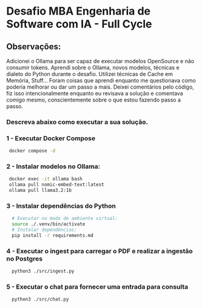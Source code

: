 # Desafio MBA Engenharia de Software com IA - Full Cycle

## Observações:
Adicionei o Ollama para ser capaz de executar modelos OpenSource e não consumir tokens. Aprendi sobre o Ollama, novos modelos, técnicas e dialeto do Python durante o desafio. Utilizei técnicas de Cache em Memória, Stuff... Foram coisas que aprendi enquanto me questionava como poderia melhorar ou dar um passo a mais. Deixei comentários  pelo código, fiz isso intencionalmente enquanto eu revisava a solução e comentava comigo mesmo, conscientemente sobre o que estou fazendo passo a passo.


### Descreva abaixo como executar a sua solução.

### 1 - Executar Docker Compose
```sh
 docker compose -d
```

### 2 - Instalar modelos no Ollama:
```sh
 docker exec -it ollama bash
 ollama pull nomic-embed-text:latest
 ollama pull llama3.2:1b
```

### 3 - Instalar dependências do Python
```sh
  # Executar no modo de ambiente virtual:
  source ./.venv/bin/activate
  # Instalar dependências:
  pip install -r requirements.md
```

### 4 - Executar o ingest para carregar o PDF e realizar a ingestão no Postgres
```sh
  python3 ./src/ingest.py
```

### 5 - Executar o chat para fornecer uma entrada para consulta

```sh
  python3 ./src/chat.py
```
